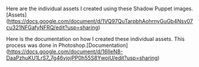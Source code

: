 Here are the individual assets I created using these Shadow Puppet images. [Assets] (https://docs.google.com/document/d/1VQ97QuTarpbhAohrnyGuGb4Nsv07cu321NFGafyNFRQ/edit?usp=sharing)

Here is the documentation on how I created these individual assets. This process was done in Photoshop.[Documentation] (https://docs.google.com/document/d/16IIeN8-DaaPzhuKU1LrS7_7g46vjojPP0h55S8YwojU/edit?usp=sharing)

